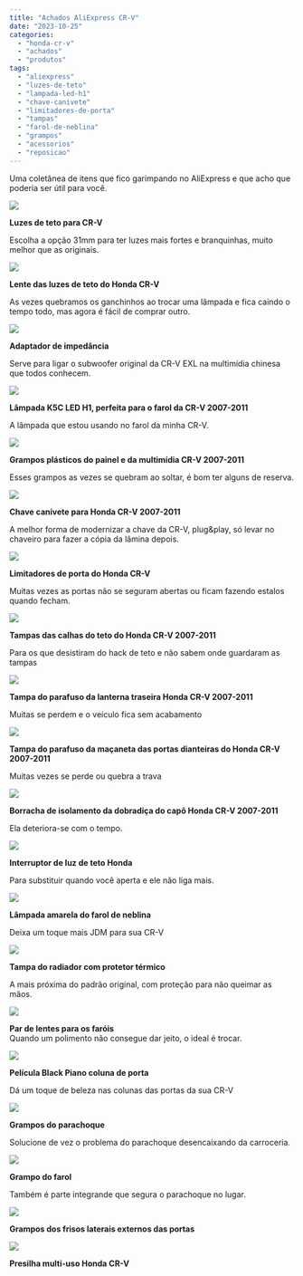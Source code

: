 ```yaml
---
title: "Achados AliExpress CR-V"
date: "2023-10-25"
categories:
  - "honda-cr-v"
  - "achados"
  - "produtos"
tags:
  - "aliexpress"
  - "luzes-de-teto"
  - "lampada-led-h1"
  - "chave-canivete"
  - "limitadores-de-porta"
  - "tampas"
  - "farol-de-neblina"
  - "grampos"
  - "acessorios"
  - "reposicao"
---
```


Uma coletânea de itens que fico garimpando no AliExpress e que acho que poderia ser útil para você.

[![](https://garagemdomadeira.com/wp-content/uploads/2023/10/screenshot-2023-10-24-as-10.48.52.jpg?w=640)](https://s.click.aliexpress.com/e/_DCjzwUT)

**Luzes de teto para CR-V**

Escolha a opção 31mm para ter luzes mais fortes e branquinhas, muito melhor que as originais.

[![](https://garagemdomadeira.com/wp-content/uploads/2023/10/screenshot-2023-10-24-as-10.54.31.jpg?w=744)](https://s.click.aliexpress.com/e/_Dcfcp3z)

**Lente das luzes de teto do Honda CR-V**

As vezes quebramos os ganchinhos ao trocar uma lâmpada e fica caindo o tempo todo, mas agora é fácil de comprar outro.

[![](https://garagemdomadeira.com/wp-content/uploads/2023/10/screenshot-2023-10-24-as-10.56.29.jpg?w=1024)](https://s.click.aliexpress.com/e/_DCVsbCP)

**Adaptador de impedância**

Serve para ligar o subwoofer original da CR-V EXL na multimídia chinesa que todos conhecem.

[![](https://garagemdomadeira.com/wp-content/uploads/2023/10/screenshot-2023-10-24-as-10.57.57.jpg?w=1024)](https://s.click.aliexpress.com/e/_DEIxHJz)

**Lâmpada K5C LED H1, perfeita para o farol da CR-V 2007-2011**

A lâmpada que estou usando no farol da minha CR-V.

[![](https://garagemdomadeira.com/wp-content/uploads/2023/10/screenshot-2023-10-24-as-10.59.06.jpg?w=1024)](https://s.click.aliexpress.com/e/_DF0xXQb)

**Grampos plásticos do painel e da multimídia CR-V 2007-2011**

Esses grampos as vezes se quebram ao soltar, é bom ter alguns de reserva.

[![](https://garagemdomadeira.com/wp-content/uploads/2023/10/screenshot-2023-10-24-as-11.00.14.jpg?w=676)](https://s.click.aliexpress.com/e/_DDQB4KF)

**Chave canivete para Honda CR-V 2007-2011**

A melhor forma de modernizar a chave da CR-V, plug&play, só levar no chaveiro para fazer a cópia da lâmina depois.

[![](https://garagemdomadeira.com/wp-content/uploads/2023/10/screenshot-2023-10-24-as-11.02.17.jpg?w=718)](https://s.click.aliexpress.com/e/_DcGfaJt)

**Limitadores de porta do Honda CR-V**

Muitas vezes as portas não se seguram abertas ou ficam fazendo estalos quando fecham.

[![](https://garagemdomadeira.com/wp-content/uploads/2023/10/screenshot-2023-10-24-as-11.06.29.jpg?w=740)](https://s.click.aliexpress.com/e/_DmpxsWn)

**Tampas das calhas do teto do Honda CR-V 2007-2011**

Para os que desistiram do hack de teto e não sabem onde guardaram as tampas

[![](https://garagemdomadeira.com/wp-content/uploads/2023/10/screenshot-2023-10-24-as-11.07.30.jpg?w=926)](https://s.click.aliexpress.com/e/_DcIH1K3)

**Tampa do parafuso da lanterna traseira Honda CR-V 2007-2011**

Muitas se perdem e o veículo fica sem acabamento

[![](https://garagemdomadeira.com/wp-content/uploads/2023/10/screenshot-2023-10-24-as-11.08.14.jpg?w=1024)](https://s.click.aliexpress.com/e/_DBcl4gj)

**Tampa do parafuso da maçaneta das portas dianteiras do Honda CR-V 2007-2011**

Muitas vezes se perde ou quebra a trava

[![](https://garagemdomadeira.com/wp-content/uploads/2023/10/screenshot-2023-10-24-as-11.43.03.jpg?w=1024)](https://s.click.aliexpress.com/e/_Dlg2SMx)

**Borracha de isolamento da dobradiça do capô Honda CR-V 2007-2011**

Ela deteriora-se com o tempo.

[![](https://garagemdomadeira.com/wp-content/uploads/2023/10/screenshot-2023-10-24-as-11.47.51.jpg?w=1024)](https://s.click.aliexpress.com/e/_DF1PF67)

**Interruptor de luz de teto Honda**

Para substituir quando você aperta e ele não liga mais.

[![](https://garagemdomadeira.com/wp-content/uploads/2023/10/screenshot-2023-10-25-as-09.44.42.jpg?w=515)](https://s.click.aliexpress.com/e/_DC6clWP)

**Lâmpada amarela do farol de neblina**

Deixa um toque mais JDM para sua CR-V

[![](https://garagemdomadeira.com/wp-content/uploads/2023/10/screenshot-2023-10-25-as-09.45.24.jpg?w=573)](https://s.click.aliexpress.com/e/_DkxS9Cb)

**Tampa do radiador com protetor térmico**

A mais próxima do padrão original, com proteção para não queimar as mãos.

[![](https://garagemdomadeira.com/wp-content/uploads/2023/10/screenshot-2023-10-25-as-09.47.34.jpg?w=494)](https://s.click.aliexpress.com/e/_DDw2ZRh)

**Par de lentes para os faróis**  
Quando um polimento não consegue dar jeito, o ideal é trocar.

[![](https://garagemdomadeira.com/wp-content/uploads/2023/10/screenshot-2023-10-25-as-09.48.25.jpg?w=533)](https://s.click.aliexpress.com/e/_DlZ6MBd)

**Película Black Piano coluna de porta**

Dá um toque de beleza nas colunas das portas da sua CR-V

[![](https://garagemdomadeira.com/wp-content/uploads/2023/10/screenshot-2023-10-25-as-09.49.25.jpg?w=514)](https://s.click.aliexpress.com/e/_Dnr0jx1)

**Grampos do parachoque**

Solucione de vez o problema do parachoque desencaixando da carroceria.

[![](https://garagemdomadeira.com/wp-content/uploads/2023/10/screenshot-2023-10-25-as-09.50.19.jpg?w=533)](https://s.click.aliexpress.com/e/_DBcbe39)

**Grampo do farol**

Também é parte integrande que segura o parachoque no lugar.

[![](https://garagemdomadeira.com/wp-content/uploads/2023/10/screenshot-2023-10-25-as-09.52.35.jpg?w=523)](https://s.click.aliexpress.com/e/_DCo7EQ3)

**Grampos dos frisos laterais externos das portas**

[![](https://garagemdomadeira.com/wp-content/uploads/2023/10/screenshot-2023-10-25-as-09.53.23.jpg?w=491)](https://s.click.aliexpress.com/e/_DFnFkCn)

**Presilha multi-uso Honda CR-V**
